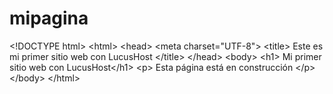# mipagina
&lt;!DOCTYPE html>  &lt;html>  &lt;head>  &lt;meta charset="UTF-8">  &lt;title> Este es mi primer sitio web con LucusHost &lt;/title>  &lt;/head>  &lt;body>  &lt;h1> Mi primer sitio web con LucusHost&lt;/h1>  &lt;p> Esta página está en construcción &lt;/p>  &lt;/body>  &lt;/html>
